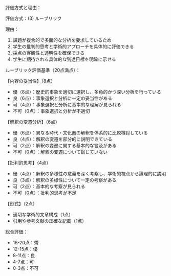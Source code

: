 評価方式と理由：

評価方式：(3) ルーブリック

理由：
1. 課題が複合的で多面的な分析を要求しているため
2. 学生の批判的思考と学術的アプローチを具体的に評価できる
3. 採点の客観性と透明性を確保できる
4. 学生に期待される具体的な到達目標を明確に示せる

ルーブリック評価基準（20点満点）：

【内容の妥当性】（8点）
- 優（8点）：歴史的事象を適切に選択し、多角的かつ深い分析を行っている
- 良（6点）：事象選択と分析に一定の妥当性がある
- 可（4点）：事象選択と分析に基本的な理解が見られる
- 不可（0点）：事象選択と分析が不適切

【解釈の変遷分析】（6点）
- 優（6点）：異なる時代・文化圏の解釈を体系的に比較検討している
- 良（4点）：解釈の変遷を部分的に説明できている
- 可（2点）：解釈の変遷に関する基本的な言及がある
- 不可（0点）：解釈の変遷について論じていない

【批判的思考】（4点）
- 優（4点）：解釈の多様性の意義を深く考察し、学術的視点から論理的に説明
- 良（3点）：解釈の多様性について一定の考察がある
- 可（2点）：基本的な考察が見られる
- 不可（0点）：批判的思考が不足

【形式】（2点）
- 適切な学術的文章構成（1点）
- 引用や参考文献の正確な記載（1点）

総合評価：
- 16-20点：秀
- 12-15点：優
- 8-11点：良
- 4-7点：可
- 0-3点：不可